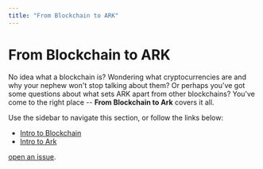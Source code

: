 ```yaml
---
title: "From Blockchain to ARK"
---
```


# From Blockchain to ARK

No idea what a blockchain is? Wondering what cryptocurrencies are and why your nephew won't stop talking about them? Or perhaps you've got some questions about what sets ARK apart from other blockchains? You've come to the right place -- **From Blockchain to Ark** covers it all.

Use the sidebar to navigate this section, or follow the links below:

* [Intro to Blockchain](/introduction/blockchain)
* [Intro to Ark](/introduction/ark/)

 [open an issue](https://github.com/ArkEcosystem/docs).
